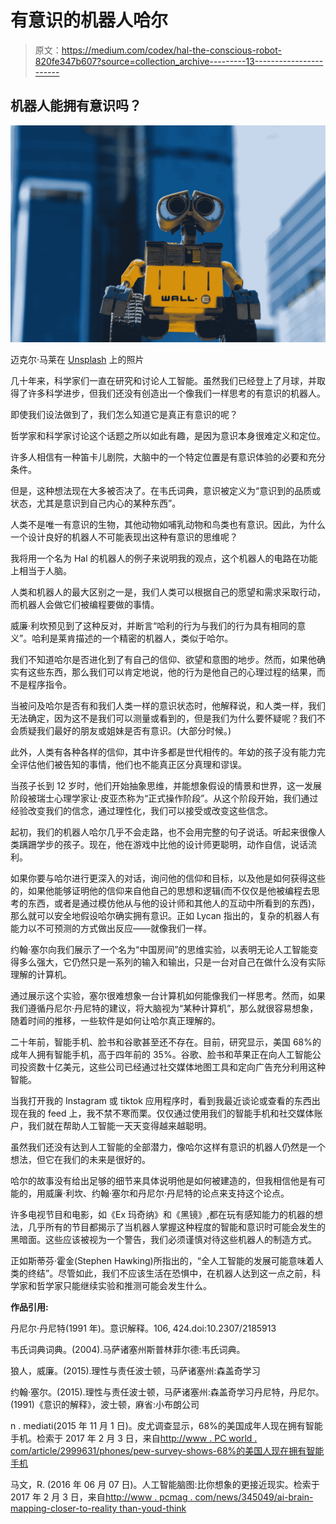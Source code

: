 # 有意识的机器人哈尔

> 原文：<https://medium.com/codex/hal-the-conscious-robot-820fe347b607?source=collection_archive---------13----------------------->

## 机器人能拥有意识吗？

![](img/ff2b19b5cb8dcc41145a2312aa621b5b.png)

迈克尔·马莱在 [Unsplash](https://unsplash.com?utm_source=medium&utm_medium=referral) 上的照片

几十年来，科学家们一直在研究和讨论人工智能。虽然我们已经登上了月球，并取得了许多科学进步，但我们还没有创造出一个像我们一样思考的有意识的机器人。

即使我们设法做到了，我们怎么知道它是真正有意识的呢？

哲学家和科学家讨论这个话题之所以如此有趣，是因为意识本身很难定义和定位。

许多人相信有一种笛卡儿剧院，大脑中的一个特定位置是有意识体验的必要和充分条件。

但是，这种想法现在大多被否决了。在韦氏词典，意识被定义为“意识到的品质或状态，尤其是意识到自己内心的某种东西”。

人类不是唯一有意识的生物，其他动物如哺乳动物和鸟类也有意识。因此，为什么一个设计良好的机器人不可能表现出这种有意识的思维呢？

我将用一个名为 Hal 的机器人的例子来说明我的观点，这个机器人的电路在功能上相当于人脑。

人类和机器人的最大区别之一是，我们人类可以根据自己的愿望和需求采取行动，而机器人会做它们被编程要做的事情。

威廉·利坎预见到了这种反对，并断言“哈利的行为与我们的行为具有相同的意义”。哈利是莱肯描述的一个精密的机器人，类似于哈尔。

我们不知道哈尔是否进化到了有自己的信仰、欲望和意图的地步。然而，如果他确实有这些东西，那么我们可以肯定地说，他的行为是他自己的心理过程的结果，而不是程序指令。

当被问及哈尔是否有和我们人类一样的意识状态时，他解释说，和人类一样，我们无法确定，因为这不是我们可以测量或看到的，但是我们为什么要怀疑呢？我们不会质疑我们最好的朋友或姐妹是否有意识。(大部分时候。)

此外，人类有各种各样的信仰，其中许多都是世代相传的。年幼的孩子没有能力完全评估他们被告知的事情，他们也不能真正区分真理和谬误。

当孩子长到 12 岁时，他们开始抽象思维，并能想象假设的情景和世界，这一发展阶段被瑞士心理学家让·皮亚杰称为“正式操作阶段”。从这个阶段开始，我们通过经验改变我们的信念，通过理性化，我们可以接受或改变这些信念。

起初，我们的机器人哈尔几乎不会走路，也不会用完整的句子说话。听起来很像人类蹒跚学步的孩子。现在，他在游戏中比他的设计师更聪明，动作自信，说话流利。

如果你要与哈尔进行更深入的对话，询问他的信仰和目标，以及他是如何获得这些的，如果他能够证明他的信仰来自他自己的思想和逻辑(而不仅仅是他被编程去思考的东西，或者是通过模仿他从与他的设计师和其他人的互动中所看到的东西)，那么就可以安全地假设哈尔确实拥有意识。正如 Lycan 指出的，复杂的机器人有能力以不可预测的方式做出反应——就像我们一样。

约翰·塞尔向我们展示了一个名为“中国房间”的思维实验，以表明无论人工智能变得多么强大，它仍然只是一系列的输入和输出，只是一台对自己在做什么没有实际理解的计算机。

通过展示这个实验，塞尔很难想象一台计算机如何能像我们一样思考。然而，如果我们遵循丹尼尔·丹尼特的建议，将大脑视为“某种计算机”，那么就很容易想象，随着时间的推移，一些软件是如何让哈尔真正理解的。

二十年前，智能手机、脸书和谷歌甚至还不存在。目前，研究显示，美国 68%的成年人拥有智能手机，高于四年前的 35%。谷歌、脸书和苹果正在向人工智能公司投资数十亿美元，这些公司已经通过社交媒体地图工具和定向广告充分利用这种智能。

当我打开我的 Instagram 或 tiktok 应用程序时，看到我最近谈论或查看的东西出现在我的 feed 上，我不禁不寒而栗。仅仅通过使用我们的智能手机和社交媒体账户，我们就在帮助人工智能一天天变得越来越聪明。

虽然我们还没有达到人工智能的全部潜力，像哈尔这样有意识的机器人仍然是一个想法，但它在我们的未来是很好的。

哈尔的故事没有给出足够的细节来具体说明他是如何被建造的，但我相信他是有可能的，用威廉·利坎、约翰·塞尔和丹尼尔·丹尼特的论点来支持这个论点。

许多电视节目和电影，如《Ex 玛奇纳》和《黑镜》,都在玩有感知能力的机器的想法，几乎所有的节目都揭示了当机器人掌握这种程度的智能和意识时可能会发生的黑暗面。这些应该被视为一个警告，我们必须谨慎对待这些机器人的制造方式。

正如斯蒂芬·霍金(Stephen Hawking)所指出的，“全人工智能的发展可能意味着人类的终结”。尽管如此，我们不应该生活在恐惧中，在机器人达到这一点之前，科学家和哲学家只能继续实验和推测可能会发生什么。

**作品引用:**

丹尼尔·丹尼特(1991 年)。意识解释。106, 424.doi:10.2307/2185913

韦氏词典词典。(2004).马萨诸塞州斯普林菲尔德:韦氏词典。

狼人，威廉。(2015).理性与责任波士顿，马萨诸塞州:森盖奇学习

约翰·塞尔。(2015).理性与责任波士顿，马萨诸塞州:森盖奇学习丹尼特，丹尼尔。(1991)《意识的解释》，波士顿，麻省:小布朗公司

n . mediati(2015 年 11 月 1 日)。皮尤调查显示，68%的美国成年人现在拥有智能手机。检索于 2017 年 2 月 3 日，来自[http://www . PC world . com/article/2999631/phones/pew-survey-shows-68%的美国人现在拥有智能手机](http://www.pcworld.com/article/2999631/phones/pew-survey-shows-68-percent-of-americans-now-own-a-smartphone.html)

马文，R. (2016 年 06 月 07 日)。人工智能脑图:比你想象的更接近现实。检索于 2017 年 2 月 3 日，来自[http://www . pcmag . com/news/345049/ai-brain-mapping-closer-to-reality than-youd-think](http://www.pcmag.com/news/345049/ai-brain-mapping-closer-to-reality-than-youd-think)